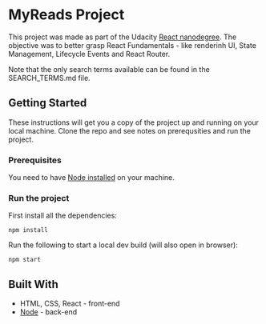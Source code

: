 # MyReads Project

This project was made as part of the Udacity [React nanodegree](https://www.udacity.com/course/react-nanodegree--nd019). 
The objective was to better grasp React Fundamentals - like renderinh UI, State Management, Lifecycle Events and React Router.

Note that the only search terms available can be found in the SEARCH_TERMS.md file.

## Getting Started

These instructions will get you a copy of the project up and running on your local machine. Clone the repo and see notes on prerequsities and run the project.

### Prerequisites

You need to have [Node installed](https://nodejs.org/en/download/) on your machine.

### Run the project

First install all the dependencies:
```
npm install
```
Run the following to start a local dev build (will also open in browser):
```
npm start
```

## Built With
* HTML, CSS, React - front-end
* [Node](https://nodejs.org/en/) - back-end